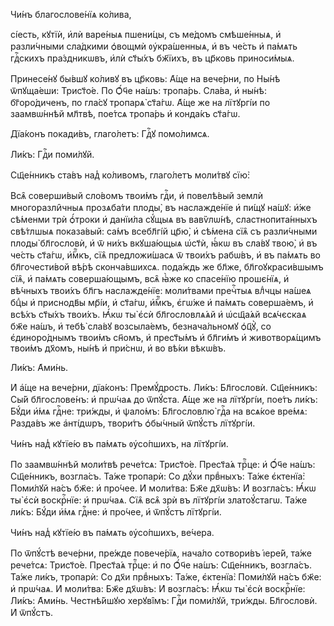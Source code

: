Чи́нъ благослове́нїѧ ко́лива,

сі́есть, кꙋтїѝ, и҆лѝ варе́ныѧ пшени́цы, съ ме́домъ смѣше́нныѧ, и҆ разли́чными
сла́дкими ѻ҆вощмѝ ᲂу҆кра́шенныѧ, и҆ въ че́сть и҆ па́мѧть гдⷭ҇скихъ пра́здникѡвъ,
и҆лѝ ст҃ы́хъ бж҃їихъ, въ цр҃ковь приноси́мыѧ.

Принесе́нꙋ бы́вшꙋ ко́ливꙋ въ цр҃ковь: А҆́ще на вече́рни, по Ны́нѣ ѿпꙋща́еши:
Трист҃о́е. По Ѻ҆́ч҃е на́шъ: тропа́рь. Сла́ва, и҆ ны́нѣ: бг҃оро́диченъ, по гла́сꙋ
тропарѧ̀ ст҃а́гѡ. А҆́ще же на лїтꙋргі́и по заамвѡ́ннѣй мл҃твѣ, пое́тсѧ тропа́рь
и҆ конда́къ ст҃а́гѡ.

Дїа́конъ покади́въ, глаго́летъ: Гдⷭ҇ꙋ помо́лимсѧ.

Ли́къ: Гдⷭ҇и поми́лꙋй.

Сщ҃е́нникъ ста́въ над̾ ко́ливомъ, глаго́летъ моли́твꙋ сїю̀:

Всѧ̑ соверши́вый сло́вомъ твои́мъ гдⷭ҇и, и҆ повелѣ́вый землѝ многоразли̑чныѧ
прозѧба́ти плоды̀, въ наслажде́нїе и҆ пи́щꙋ на́шꙋ: и҆́же сѣ́менми трѝ ѻ҆́троки
и҆ данїи́ла сꙋ́щыѧ въ вавѷлѡ́нѣ, сластнопита́нныхъ свѣ́тлшыѧ показа́вый: са́мъ
всебл҃гі́й цр҃ю̀, и҆ сѣ́мена сїѧ̑ съ разли́чными плоды̀ бл҃гословѝ, и҆ ѿ ни́хъ
вкꙋша́ющыѧ ѡ҆ст҃ѝ, ꙗ҆́кѡ въ сла́вꙋ твою̀, и҆ въ че́сть ст҃а́гѡ, и҆́мⷬ҇къ, сїѧ̑
предложи́шасѧ ѿ твои́хъ рабѡ́въ, и҆ въ па́мѧть во бл҃гочести́вой вѣ́рѣ
сконча́вшихсѧ. пода́ждь же бл҃же, бл҃гоꙋкраси́вшымъ сїѧ̑, и҆ па́мѧть
соверша́ющымъ, всѧ̑ ꙗ҆̀же ко спасе́нїю прошє́нїѧ, и҆ вѣ́чныхъ твои́хъ бл҃гъ
наслажде́нїе: моли́твами пречⷭ҇тыѧ влⷣчцы на́шеѧ бцⷣы и҆ приснодв҃ы мр҃і́и, и҆
ст҃а́гѡ, и҆́мⷬ҇къ, є҆гѡ́же и҆ па́мѧть соверша́емъ, и҆ всѣ́хъ ст҃ы́хъ твои́хъ.
Ꙗ҆́кѡ ты̀ є҆сѝ бл҃гословлѧ́ѧй и҆ ѡ҆сщ҃а́ѧй всѧ́чєскаѧ бж҃е на́шъ, и҆ тебѣ̀
сла́вꙋ возсыла́емъ, безнача́льномꙋ ѻ҆ц҃ꙋ̀, со є҆диноро́днымъ твои́мъ сн҃омъ, и҆
прест҃ы́мъ и҆ бл҃ги́мъ и҆ животворѧ́щимъ твои́мъ дх҃омъ, ны́нѣ и҆ при́снѡ, и҆ во
вѣ́ки вѣкѡ́въ.

Ли́къ: А҆ми́нь.

И҆ а҆́ще на вече́рни, дїа́конъ: Премꙋ́дрость. Ли́къ: Бл҃гословѝ. Сщ҃е́нникъ:
Сы́й бл҃гослове́нъ: и҆ прѡ́чаѧ до ѿпꙋ́ста. А҆́ще же на лїтꙋргі́и, пое́тъ ли́къ:
Бꙋ́ди и҆́мѧ гдⷭ҇не: три́жды, и҆ ѱало́мъ: Бл҃гословлю̀ гдⷭ҇а на всѧ́кое вре́мѧ:
Разда́въ же а҆нті́дѡръ, твори́тъ ѻ҆бы́чный ѿпꙋ́стъ лїтꙋргі́и.

Чи́нъ над̾ кꙋтїе́ю въ па́мѧть ᲂу҆со́пшихъ, на лїтꙋргі́и.

По заамвѡ́ннѣй моли́твѣ рече́тсѧ: Трист҃о́е. Прест҃а́ѧ трⷪ҇це: и҆ Ѻ҆́ч҃е на́шъ:
Сщ҃е́нникъ, возгла́съ. Та́же тропарѝ: Со дꙋ́хи првⷣныхъ: Та́же є҆ктенїа̀:
Поми́лꙋй на́съ бж҃е: и҆ про́чее. И҆ моли́тва: Бж҃е дх҃ѡ́въ: И҆ возгла́съ: Ꙗ҆́кѡ
ты̀ є҆сѝ воскрⷭ҇нїе: и҆ прѡ́чаѧ. Сїѧ̑ всѧ̑ зрѝ въ лїтꙋргі́и златоꙋ́стагѡ. Та́же
ли́къ: Бꙋ́ди и҆́мѧ гдⷭ҇не: и҆ про́чее, и҆ ѿпꙋ́стъ лїтꙋргі́и.

Чи́нъ над̾ кꙋтїе́ю въ па́мѧть ᲂу҆со́пшихъ, ве́чера.

По ѿпꙋ́стѣ вече́рни, пре́жде повече́рїѧ, нача́ло сотвори́въ і҆ере́й, та́же
рече́тсѧ: Трист҃о́е. Прест҃а́ѧ трⷪ҇це: и҆ по Ѻ҆́ч҃е на́шъ: Сщ҃е́нникъ,
возгла́съ. Та́же ли́къ, тропарѝ: Со дх҃и првⷣныхъ: Та́же, є҆ктенїа̀: Поми́лꙋй
на́съ бж҃е: и҆ прѡ́чаѧ. И҆ моли́тва: Бж҃е дх҃ѡ́въ: И҆ возгла́съ: Ꙗ҆́кѡ ты̀ є҆сѝ
воскрⷭ҇нїе: Ли́къ: А҆ми́нь. Честнѣ́йшꙋю херꙋві̑мъ: Гдⷭ҇и поми́лꙋй, три́жды.
Бл҃гословѝ. И҆ ѿпꙋ́стъ.

